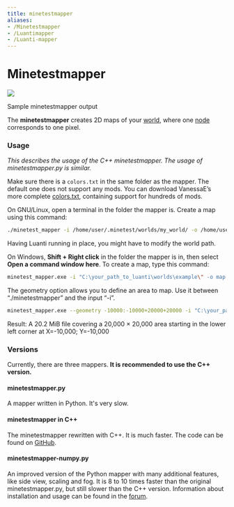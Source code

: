 ```yaml
---
title: minetestmapper
aliases:
- /Minetestmapper
- /Luantimapper
- /Luanti-mapper
---
```


# Minetestmapper

![](/images/Screenshot_minetestmapper.png)

Sample minetestmapper output

The **minetestmapper** creates 2D maps of your [world](/worlds), where one [node](/nodes) corresponds to one pixel.

### Usage

_This describes the usage of the C++ minetestmapper. The usage of minetestmapper.py is similar._

Make sure there is a `colors.txt` in the same folder as the mapper. The default one does not support any mods. You can download VanessaE’s more complete [colors.txt](https://web.archive.org/web/20211015192853/http://daconcepts.com/vanessa/hobbies/minetest/colors.txt), containing support for hundreds of mods.

On GNU/Linux, open a terminal in the folder the mapper is. Create a map using this command:

```sh
./minetest_mapper -i /home/user/.minetest/worlds/my_world/ -o /home/user/map.png
```

Having Luanti running in place, you might have to modify the world path.
  
On Windows, **Shift + Right click** in the folder the mapper is in, then select **Open a command window here**. To create a map, type this command:

```sh
minetest_mapper.exe -i "C:\your_path_to_luanti\worlds\example\" -o map.png
```
  
The geometry option allows you to define an area to map. Use it between “./minetestmapper” and the input “-i”.

```sh
minetest_mapper.exe --geometry -10000:-10000+20000+20000 -i "C:\your_path_to_luanti\worlds\example\" -o map.png
```

Result: A 20.2 MiB file covering a 20,000 × 20,000 area starting in the lower left corner at X=-10,000; Y=-10,000

### Versions

Currently, there are three mappers. **It is recommended to use the C++ version.**

#### minetestmapper.py

A mapper written in Python. It's very slow.

#### minetestmapper in C++

The minetestmapper rewritten with C++. It is much faster. The code can be found on [GitHub](https://github.com/luanti-org/minetestmapper).

#### minetestmapper-numpy.py

An improved version of the Python mapper with many additional features, like side view, scaling and fog. It is 8 to 10 times faster than the original minetestmapper.py, but still slower than the C++ version. Information about installation and usage can be found in the [forum](https://forum.luanti.org/viewtopic.php?f=14&t=8730).
